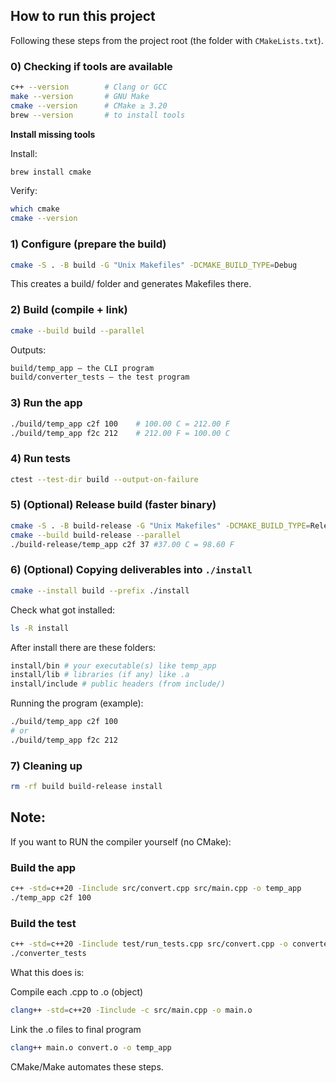 ## How to run this project

Following these steps from the project root (the folder with `CMakeLists.txt`).

### 0) Checking if tools are available

```bash
c++ --version        # Clang or GCC
make --version       # GNU Make
cmake --version      # CMake ≥ 3.20
brew --version       # to install tools
```

**Install missing tools**

Install:
```bash
brew install cmake
```

Verify:
```bash
which cmake 
cmake --version 
```
    
### 1) Configure (prepare the build)

```bash
cmake -S . -B build -G "Unix Makefiles" -DCMAKE_BUILD_TYPE=Debug
```
This creates a build/ folder and generates Makefiles there.

### 2) Build (compile + link)
```bash
cmake --build build --parallel
```

Outputs:
```bash
build/temp_app — the CLI program
build/converter_tests — the test program
```
    
### 3) Run the app

```bash
./build/temp_app c2f 100    # 100.00 C = 212.00 F
./build/temp_app f2c 212    # 212.00 F = 100.00 C
```

### 4) Run tests

```bash
ctest --test-dir build --output-on-failure
```

### 5) (Optional) Release build (faster binary)

```bash
cmake -S . -B build-release -G "Unix Makefiles" -DCMAKE_BUILD_TYPE=Release
cmake --build build-release --parallel
./build-release/temp_app c2f 37 #37.00 C = 98.60 F
```

### 6) (Optional) Copying deliverables into `./install`

```bash
cmake --install build --prefix ./install
```

Check what got installed:
```bash
ls -R install
```

After install there are these folders:
```bash
install/bin # your executable(s) like temp_app
install/lib # libraries (if any) like .a 
install/include # public headers (from include/)
```
    
Running the program (example):
```bash
./build/temp_app c2f 100
# or
./build/temp_app f2c 212
```

### 7) Cleaning up

```bash
rm -rf build build-release install
```

## Note: 

If you want to RUN the compiler yourself (no CMake):

### Build the app
```bash
c++ -std=c++20 -Iinclude src/convert.cpp src/main.cpp -o temp_app
./temp_app c2f 100
```

### Build the test
```bash
c++ -std=c++20 -Iinclude test/run_tests.cpp src/convert.cpp -o converter_tests
./converter_tests
```

What this does is:

Compile each .cpp to .o (object)
```bash
clang++ -std=c++20 -Iinclude -c src/main.cpp -o main.o
```

Link the .o files to final program
```bash
clang++ main.o convert.o -o temp_app
```
    
CMake/Make automates these steps.
